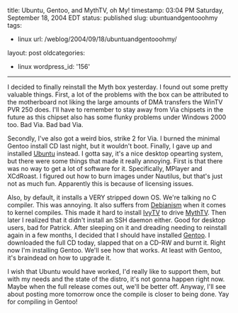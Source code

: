 title: Ubuntu, Gentoo, and MythTV, oh My!
timestamp: 03:04 PM Saturday, September 18, 2004 EDT
status: published
slug: ubuntuandgentooohmy
tags:
- linux
url: /weblog/2004/09/18/ubuntuandgentooohmy/

layout: post
oldcategories:
- linux
wordpress_id: '156'

---

I decided to finally reinstall the Myth box yesterday.  I found out some
pretty valuable things.  First, a lot of the problems with the box
can be attributed to the motherboard not liking the large amounts of
DMA transfers the WinTV PVR 250 does.  I'll have to remember to stay
away from Via chipsets in the future as this chipset also has some
flunky problems under Windows 2000 too.  Bad Via.  Bad bad Via.






Secondly, I've also got a weird bios, strike 2 for Via.  I burned the
minimal Gentoo install CD last night, but it wouldn't boot.  Finally, I
gave up and installed [Ubuntu](http://www.ubuntulinux.org/)
instead.  I gotta say, it's a nice desktop opearting system, but there
were some things that made it really annoying.  First is that there was
no way to get a lot of software for it.  Specifically, MPlayer and
XCdRoast.  I figured out how to burn images under Nautilus, but that's just
not as much fun.  Apparently this is because of licensing issues.






Also, by default, it installs a VERY stripped down OS.  We're talking no C
compiler.  This was annoying.  It also suffers from [Debianism](http://www.debian.org/) when it comes to kernel compiles.
This made it hard to install [IvyTV](http://ivtv.sourceforge.net/)
to drive [MythTV](http://www.mythtv.org/).  Then later I realized
that it didn't install an SSH daemon either.  Good for desktop users, bad for
Patrick.  After sleeping on it and dreading needing to reinstall again in a
few months, I decided that I should have installed
[Gentoo](http://www.gentoo.org/).  I downloaded the full CD today,
slapped that on a CD-RW and burnt it.  Right now I'm installing Gentoo.  We'll
see how that works.  At least with Gentoo, it's braindead on how to upgrade
it.






I wish that Ubuntu would have worked, I'd really like to support them, but with
my needs and the state of the distro, it's not gonna happen right now.  Maybe
when the full release comes out, we'll be better off.  Anyway, I'll see about
posting more tomorrow once the compile is closer to being done.  Yay for
compiling in Gentoo!

